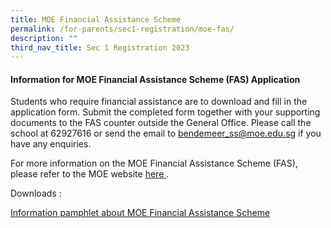 ```yaml
---
title: MOE Financial Assistance Scheme
permalink: /for-parents/sec1-registration/moe-fas/
description: ""
third_nav_title: Sec 1 Registration 2023
---
```

#### Information for MOE Financial Assistance Scheme (FAS) Application

Students who require financial assistance are to download and fill in the application form.  Submit the completed form together with your supporting documents to the FAS counter outside the General Office. Please call the school at 62927616 or send the email to bendemeer_ss@moe.edu.sg if you have any enquiries.

For more information on the MOE Financial Assistance Scheme (FAS), please refer to the MOE website <a href="https://www.moe.gov.sg/financial-matters/financial-assistance" target="_blank" >here </a>.

Downloads :

[Information pamphlet about MOE Financial Assistance Scheme](/files/Forparents/s1reg-2022%20MOE%20FAS%20Pamphlet.pdf)